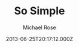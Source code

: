 ---
layout: JamstackTheme
title: So Simple
github: https://github.com/mmistakes/so-simple-theme
demo: https://mmistakes.github.io/so-simple-theme/
author: Michael Rose
ssg: Jekyll
date: 2013-06-25T20:17:12.000Z
description: A simple Jekyll theme for words and pictures.
stale: false
---